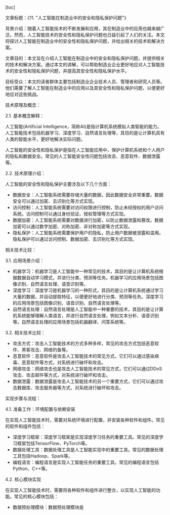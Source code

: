 
[toc]                    
                
                
文章标题：《11. "人工智能在制造业中的安全和隐私保护问题"》

背景介绍：随着人工智能技术的不断发展和应用，其在制造业中的应用也越来越广泛。然而，人工智能技术的安全性和隐私保护问题也日益引起了人们的关注。本文将探讨人工智能在制造业中的安全性和隐私保护问题，并给出相关的技术和解决方案。

文章目的：本文旨在介绍人工智能在制造业中的安全和隐私保护问题，并提供相关的技术和解决方案。通过本文的讲解，可以帮助制造业企业更好地应对人工智能技术的安全性和隐私保护问题，并提高其安全性和隐私保护水平。

目标受众：本文的读者群体主要包括制造业企业技术人员、管理者和研究人员等。他们需要了解人工智能在制造业中的应用以及其安全性和隐私保护问题，以便更好地应对这些挑战。

技术原理及概念：

2.1. 基本概念解释：

人工智能(Artificial Intelligence，简称AI)是指计算机系统模拟人类智能的能力。人工智能技术包括机器学习、深度学习、自然语言处理等，其目的是让计算机具有人类的智能水平，更好地解决实际问题。

人工智能的安全性和隐私保护是指在人工智能应用中，保护计算机系统和个人用户的隐私和数据安全。常见的人工智能安全性问题包括攻击、恶意软件、数据泄露等。

2.2. 技术原理介绍：

人工智能的安全性和隐私保护主要涉及以下几个方面：

- 数据安全：人工智能系统需要存储大量的数据，因此数据安全非常重要。数据安全可以通过加密、去识别化等方式实现。
- 访问控制：人工智能系统需要对访问权限进行控制，防止未经授权的用户访问系统。访问控制可以通过身份验证、授权管理等方式实现。
- 数据加密：人工智能系统需要对数据进行加密，以防止数据泄露和篡改。数据加密可以通过数字加密、对称加密、非对称加密等方式实现。
- 隐私保护：人工智能系统需要保护用户的隐私，防止用户数据被泄露和滥用。隐私保护可以通过访问控制、数据加密、去识别化等方式实现。

相关技术比较：

3.1. 应用场景介绍：

- 机器学习：机器学习是人工智能中一种常见的技术，其目的是让计算机系统根据数据自动学习模式，并进行分类、预测等任务。机器学习的应用场景包括图像识别、自然语言处理、语音识别等。
- 深度学习：深度学习是机器学习的一种形式，其目的是让计算机系统通过学习大量的数据，并自动提取特征，以便更好地进行分类、预测等任务。深度学习的应用场景包括图像识别、语音识别、自然语言处理等。
- 自然语言处理：自然语言处理是人工智能中一种重要的技术，其目的是让计算机系统能够理解人类语言，并进行自然语言处理，例如文本分析、语音识别等。自然语言处理的应用场景包括机器翻译、问答系统等。

3.2. 相关技术比较：

- 攻击方式：攻击人工智能技术的方式多种多样，常见的攻击方式包括恶意软件、黑客攻击、网络钓鱼等。
- 恶意软件：恶意软件是攻击人工智能技术的常见方式，它们可以通过感染病毒、恶意软件等方式，对系统进行破坏和攻击。
- 网络攻击：网络攻击也是攻击人工智能技术的常见方式，它们可以通过DDoS攻击、攻击邮件等方式，对系统进行破坏和攻击。
- 数据泄露：数据泄露是攻击人工智能技术的另一个重要方式，它们可以通过攻击数据库、攻击服务器等方式，对系统进行破坏和攻击。

实现步骤与流程：

4.1. 准备工作：环境配置与依赖安装

在实现人工智能技术时，需要对系统环境进行配置，并安装各种软件和组件。常见的软件和组件包括：

- 深度学习框架：深度学习框架是实现深度学习任务的重要工具。常见的深度学习框架包括TensorFlow、PyTorch等。
- 数据处理工具：数据处理工具是人工智能实现中的重要工具。常见的数据处理工具包括Hadoop、Spark等。
- 编程语言：编程语言是实现人工智能任务的重要工具。常见的编程语言包括Python、C++等。

4.2. 核心模块实现

在实现人工智能技术时，需要将各种软件和组件进行整合，以实现人工智能的功能。常见的核心模块包括：

- 数据预处理模块：数据预处理模块是

